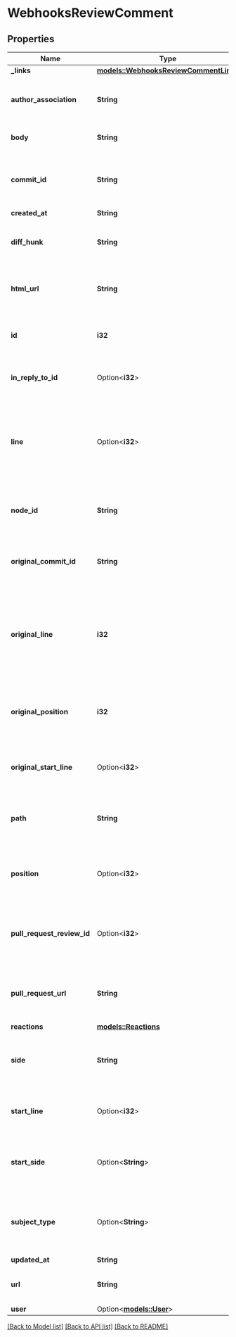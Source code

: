 # WebhooksReviewComment

## Properties

Name | Type | Description | Notes
------------ | ------------- | ------------- | -------------
**_links** | [**models::WebhooksReviewCommentLinks**](webhooks_review_comment__links.md) |  | 
**author_association** | **String** | How the author is associated with the repository. | 
**body** | **String** | The text of the comment. | 
**commit_id** | **String** | The SHA of the commit to which the comment applies. | 
**created_at** | **String** |  | 
**diff_hunk** | **String** | The diff of the line that the comment refers to. | 
**html_url** | **String** | HTML URL for the pull request review comment. | 
**id** | **i32** | The ID of the pull request review comment. | 
**in_reply_to_id** | Option<**i32**> | The comment ID to reply to. | [optional]
**line** | Option<**i32**> | The line of the blob to which the comment applies. The last line of the range for a multi-line comment | 
**node_id** | **String** | The node ID of the pull request review comment. | 
**original_commit_id** | **String** | The SHA of the original commit to which the comment applies. | 
**original_line** | **i32** | The line of the blob to which the comment applies. The last line of the range for a multi-line comment | 
**original_position** | **i32** | The index of the original line in the diff to which the comment applies. | 
**original_start_line** | Option<**i32**> | The first line of the range for a multi-line comment. | 
**path** | **String** | The relative path of the file to which the comment applies. | 
**position** | Option<**i32**> | The line index in the diff to which the comment applies. | 
**pull_request_review_id** | Option<**i32**> | The ID of the pull request review to which the comment belongs. | 
**pull_request_url** | **String** | URL for the pull request that the review comment belongs to. | 
**reactions** | [**models::Reactions**](Reactions.md) |  | 
**side** | **String** | The side of the first line of the range for a multi-line comment. | 
**start_line** | Option<**i32**> | The first line of the range for a multi-line comment. | 
**start_side** | Option<**String**> | The side of the first line of the range for a multi-line comment. | [default to Right]
**subject_type** | Option<**String**> | The level at which the comment is targeted, can be a diff line or a file. | [optional]
**updated_at** | **String** |  | 
**url** | **String** | URL for the pull request review comment | 
**user** | Option<[**models::User**](User.md)> |  | 

[[Back to Model list]](../README.md#documentation-for-models) [[Back to API list]](../README.md#documentation-for-api-endpoints) [[Back to README]](../README.md)



